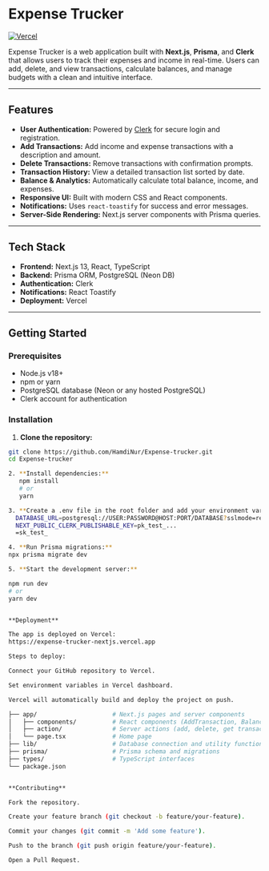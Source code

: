 # Expense Trucker

[![Vercel](https://img.shields.io/badge/deployed-on-vercel-000?style=flat&logo=vercel)](https://expense-trucker-nextjs.vercel.app)

Expense Trucker is a web application built with **Next.js**, **Prisma**, and **Clerk** that allows users to track their expenses and income in real-time. Users can add, delete, and view transactions, calculate balances, and manage budgets with a clean and intuitive interface.

---

## Features

- **User Authentication:** Powered by [Clerk](https://clerk.com) for secure login and registration.
- **Add Transactions:** Add income and expense transactions with a description and amount.
- **Delete Transactions:** Remove transactions with confirmation prompts.
- **Transaction History:** View a detailed transaction list sorted by date.
- **Balance & Analytics:** Automatically calculate total balance, income, and expenses.
- **Responsive UI:** Built with modern CSS and React components.
- **Notifications:** Uses `react-toastify` for success and error messages.
- **Server-Side Rendering:** Next.js server components with Prisma queries.

---

## Tech Stack

- **Frontend:** Next.js 13, React, TypeScript
- **Backend:** Prisma ORM, PostgreSQL (Neon DB)
- **Authentication:** Clerk
- **Notifications:** React Toastify
- **Deployment:** Vercel

---

## Getting Started

### Prerequisites

- Node.js v18+
- npm or yarn
- PostgreSQL database (Neon or any hosted PostgreSQL)
- Clerk account for authentication

### Installation

1. **Clone the repository:**

```bash
git clone https://github.com/HamdiNur/Expense-trucker.git
cd Expense-trucker

2. **Install dependencies:**
   npm install
   # or
   yarn

3. **Create a .env file in the root folder and add your environment variables:**
  DATABASE_URL=postgresql://USER:PASSWORD@HOST:PORT/DATABASE?sslmode=require&channel_binding=require
  NEXT_PUBLIC_CLERK_PUBLISHABLE_KEY=pk_test_...
  =sk_test_

4. **Run Prisma migrations:**
npx prisma migrate dev

5. **Start the development server:**

npm run dev
# or
yarn dev


**Deployment**

The app is deployed on Vercel:
https://expense-trucker-nextjs.vercel.app

Steps to deploy:

Connect your GitHub repository to Vercel.

Set environment variables in Vercel dashboard.

Vercel will automatically build and deploy the project on push.

├── app/                     # Next.js pages and server components
│   ├── components/          # React components (AddTransaction, Balance, TransactionItem, TransactionList)
│   ├── action/              # Server actions (add, delete, get transactions)
│   └── page.tsx             # Home page
├── lib/                     # Database connection and utility functions
├── prisma/                  # Prisma schema and migrations
├── types/                   # TypeScript interfaces
└── package.json


**Contributing**

Fork the repository.

Create your feature branch (git checkout -b feature/your-feature).

Commit your changes (git commit -m 'Add some feature').

Push to the branch (git push origin feature/your-feature).

Open a Pull Request.